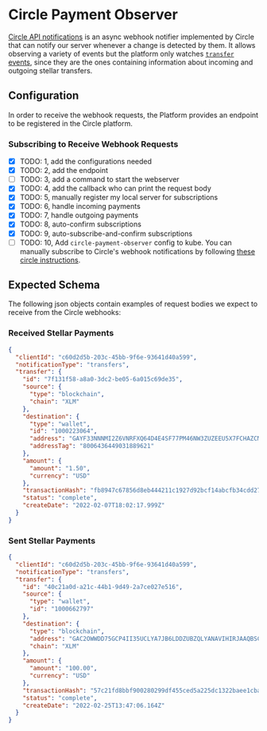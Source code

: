 # Circle Payment Observer

[Circle API notifications](https://developers.circle.com/docs/notifications-data-models) is an async webhook notifier
implemented by Circle that can notify our server whenever a change is detected by them. It allows observing a variety of
events but the platform only watches [`transfer` events](https://developers.circle.com/docs/notifications-data-models#transfer-flow),
since they are the ones containing information about incoming and outgoing stellar transfers.

## Configuration

In order to receive the webhook requests, the Platform provides an endpoint to be registered in the Circle platform.

### Subscribing to Receive Webhook Requests

- [x] TODO: 1, add the configurations needed
- [x] TODO: 2, add the endpoint
- [ ] TODO: 3, add a command to start the webserver
- [x] TODO: 4, add the callback who can print the request body
- [x] TODO: 5, manually register my local server for subscriptions
- [x] TODO: 6, handle incoming payments
- [x] TODO: 7, handle outgoing payments
- [x] TODO: 8, auto-confirm subscriptions
- [x] TODO: 9, auto-subscribe-and-confirm subscriptions
- [ ] TODO: 10, Add `circle-payment-observer` config to kube.
You can manually subscribe to Circle's webhook notifications by following [these circle instructions](https://developers.circle.com/docs/notifications-quickstart#2-subscribe-to-payments-status-notifications).

## Expected Schema

The following json objects contain examples of request bodies we expect to receive from the Circle webhooks:

### Received Stellar Payments

```json
{
  "clientId": "c60d2d5b-203c-45bb-9f6e-93641d40a599",
  "notificationType": "transfers",
  "transfer": {
    "id": "7f131f58-a8a0-3dc2-be05-6a015c69de35",
    "source": {
      "type": "blockchain",
      "chain": "XLM"
    },
    "destination": {
      "type": "wallet",
      "id": "1000223064",
      "address": "GAYF33NNNMI2Z6VNRFXQ64D4E4SF77PM46NW3ZUZEEU5X7FCHAZCMHKU",
      "addressTag": "8006436449031889621"
    },
    "amount": {
      "amount": "1.50",
      "currency": "USD"
    },
    "transactionHash": "fb8947c67856d8eb444211c1927d92bcf14abcfb34cdd27fc9e604b15d208fd1",
    "status": "complete",
    "createDate": "2022-02-07T18:02:17.999Z"
  }
}
```

### Sent Stellar Payments

```json
{
  "clientId": "c60d2d5b-203c-45bb-9f6e-93641d40a599",
  "notificationType": "transfers",
  "transfer": {
    "id": "40c21a0d-a21c-44b1-9d49-2a7ce027e516",
    "source": {
      "type": "wallet",
      "id": "1000662797"
    },
    "destination": {
      "type": "blockchain",
      "address": "GAC2OWWDD75GCP4II35UCLYA7JB6LDDZUBZQLYANAVIHIRJAAQBSCL2S",
      "chain": "XLM"
    },
    "amount": {
      "amount": "100.00",
      "currency": "USD"
    },
    "transactionHash": "57c21fd8bbf900280299df455ced5a225dc1322baee1cbaa3f3b6751c9098a01",
    "status": "complete",
    "createDate": "2022-02-25T13:47:06.164Z"
  }
}
```